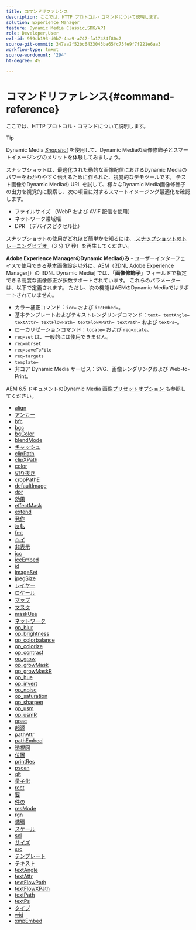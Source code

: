 ```yaml
---
title: コマンドリファレンス
description: ここでは、HTTP プロトコル・コマンドについて説明します。
solution: Experience Manager
feature: Dynamic Media Classic,SDK/API
role: Developer,User
exl-id: 959cb193-d0b7-4aa9-a747-fa17484f80c7
source-git-commit: 347aa2f52bc6433043ba65fc75fe9f7f221e6aa3
workflow-type: tm+mt
source-wordcount: '294'
ht-degree: 4%

---
```


# コマンドリファレンス{#command-reference}

ここでは、HTTP プロトコル・コマンドについて説明します。

>[!TIP]
>
>Dynamic Media [_Snapshot_](https://snapshot.scene7.com/) を使用して、Dynamic Mediaの画像修飾子とスマートイメージングのメリットを体験してみましょう。
>
> スナップショットは、最適化された動的な画像配信におけるDynamic Mediaのパワーをわかりやすく伝えるために作られた、視覚的なデモツールです。 テスト画像やDynamic Mediaの URL を試して、様々なDynamic Media画像修飾子の出力を視覚的に観察し、次の項目に対するスマートイメージング最適化を確認します。
>* ファイルサイズ （WebP および AVIF 配信を使用）
>* ネットワーク帯域幅
>* DPR （デバイスピクセル比）
>
>スナップショットの使用がどれほど簡単かを知るには、[ スナップショットのトレーニングビデオ ](https://experienceleague.adobe.com/docs/experience-manager-learn/assets/dynamic-media/images/dynamic-media-snapshot.html?lang=ja) （3 分 17 秒）を再生してください。


**Adobe Experience ManagerのDynamic Mediaのみ** - ユーザーインターフェイスで使用できる基本画像設定以外に、AEM（[!DNL Adobe Experience Manager]）の [!DNL Dynamic Media] では、「**画像修飾子**」フィールドで指定できる高度な画像修正が多数サポートされています。 これらのパラメーターは、以下で定義されます。 ただし、次の機能はAEMのDynamic Mediaではサポートされていません。

* カラー補正コマンド：`icc=` および `iccEmbed=`。
* 基本テンプレートおよびテキストレンダリングコマンド：`text= textAngle= textAttr= textFlowPath= textFlowXPath= textPath=` および `textPs=`。
* ローカリゼーションコマンド：`locale=` および `req=xlate`。
* `req=set` は、一般的には使用できません。
* `req=mbrset`
* `req=saveToFile`
* `req=targets`
* `template=`
* 非コア Dynamic Media サービス：SVG、画像レンダリングおよび Web-to-Print。

<!-- Adobe IS command examples website  http://sj1010010254235.corp.adobe.com/iscommands/ -->

AEM 6.5 ドキュメントのDynamic Media[ 画像プリセットオプション ](https://experienceleague.adobe.com/docs/experience-manager-65/assets/dynamic/managing-image-presets.html?lang=ja#dynamic) も参照してください。

* [align](r-align.md)
* [アンカー](r-anchor.md)
* [bfc](r-bfc.md)
* [bgc](r-bgc.md)
* [bgColor](r-bgcolor.md)
* [blendMode](r-blendmode.md)
* [キャッシュ](r-is-http-cache.md)
* [clipPath](r-clippath.md)
* [clipXPath](r-clipxpath.md)
* [color](r-color-commandref.md)
* [切り抜き](r-crop.md)
* [cropPathE](r-croppath.md)
* [defaultImage](r-is-http-defaultimage.md)
* [dpr](r-dpr.md)
* [効果](r-effect.md)
* [effectMask](r-effectmask.md)
* [extend](r-extend.md)
* [発作](r-fit.md)
* [反転](r-flip.md)
* [fmt](r-is-http-fmt.md)
* [ヘイ](r-is-http-hei.md)
* [非表示](r-hide.md)
* [icc](r-icc.md)
* [iccEmbed](r-iccembed.md)
* [id](r-id.md)
* [imageSet](r-imageset.md)
* [jpegSize](r-jpegsize.md)
* [レイヤー](r-layer.md)
* [ロケール](r-locale.md)
* [マップ](r-map.md)
* [マスク](r-mask.md)
* [maskUse](r-maskuse.md)
* [ネットワーク](r-network.md)
* [op_blur](r-op-blur.md)
* [op_brightness](r-op-brightness.md)
* [op_colorbalance](r-op-colorbalance.md)
* [op_colorize](r-op-colorize.md)
* [op_contrast](r-op-contrast.md)
* [op_grow](r-op-grow.md)
* [op_growMask](r-op-growmask.md)
* [op_growMaskR](r-op-growmaskr.md)
* [op_hue](r-op-hue.md)
* [op_invert](r-op-invert.md)
* [op_noise](r-op-noise.md)
* [op_saturation](r-op-saturation.md)
* [op_sharpen](r-op-sharpen.md)
* [op_usm](r-op-usm.md)
* [op_usmR](r-op-usmr.md)
* [opac](r-opac.md)
* [起源](r-origin.md)
* [pathAttr](r-pathattr.md)
* [pathEmbed](r-pathembed.md)
* [透視図](r-perspective.md)
* [位置](r-pos.md)
* [printRes](r-printres.md)
* [pscan](r-pscan.md)
* [qlt](r-is-http-qlt.md)
* [量子化](r-is-http-quantize.md)
* [rect](r-rect.md)
* [要](r-req/r-req.md)
* [件の](r-res.md)
* [resMode](r-is-http-resmode.md)
* [rgn](r-rgn.md)
* [循環](r-rotate.md)
* [スケール](r-is-http-scale.md)
* [scl](r-scl.md)
* [サイズ](r-size-reference.md)
* [src](r-src.md)
* [テンプレート](r-template.md)
* [テキスト](r-text.md)
* [textAngle](r-textangle.md)
* [textAttr](r-textattr.md)
* [textFlowPath](r-textflowpath.md)
* [textFlowXPath](r-textflowxpath.md)
* [textPath](r-textpath.md)
* [textPs](r-textps.md)
* [タイプ](r-type.md)
* [wid](r-is-http-wid.md)
* [xmpEmbed](r-xmpembed.md)
